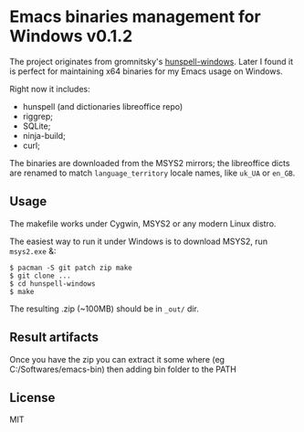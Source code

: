 # Emacs binaries management for Windows v0.1.2

The project originates from gromnitsky's
[hunspell-windows](https://github.com/gromnitsky/hunspell-windows). Later I
found it is perfect for maintaining x64 binaries for my Emacs usage on Windows.

Right now it includes:
- hunspell (and dictionaries libreoffice repo)
- riggrep;
- SQLite;
- ninja-build;
- curl;

The binaries are downloaded from the MSYS2 mirrors; the libreoffice dicts are
renamed to match `language_territory` locale names, like `uk_UA` or `en_GB`.

## Usage

The makefile works under Cygwin, MSYS2 or any modern Linux distro.

The easiest way to run it under Windows is to download MSYS2, run
`msys2.exe` &:

~~~
$ pacman -S git patch zip make
$ git clone ...
$ cd hunspell-windows
$ make
~~~

The resulting .zip (~100MB) should be in `_out/` dir.

## Result artifacts

Once you have the zip you can extract it some where (eg C:/Softwares/emacs-bin)
then adding bin folder to the PATH

## License

MIT
